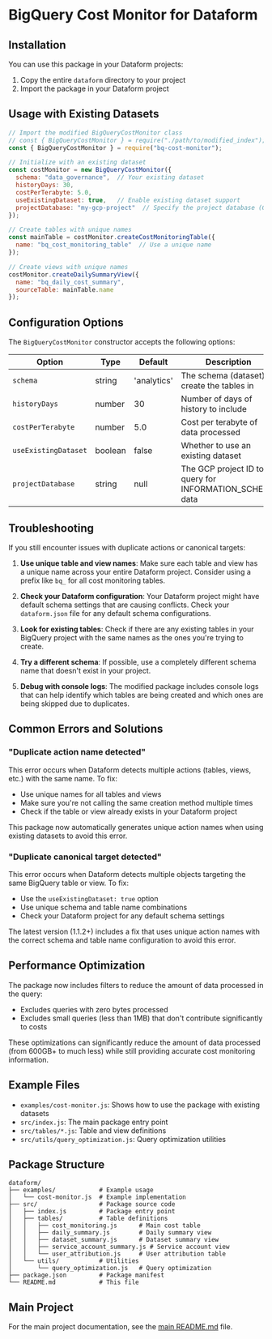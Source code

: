 # BigQuery Cost Monitor for Dataform

## Installation

You can use this package in your Dataform projects:

1. Copy the entire `dataform` directory to your project
2. Import the package in your Dataform project

## Usage with Existing Datasets

```javascript
// Import the modified BigQueryCostMonitor class
// const { BigQueryCostMonitor } = require("./path/to/modified_index");
const { BigQueryCostMonitor } = require("bq-cost-monitor");

// Initialize with an existing dataset
const costMonitor = new BigQueryCostMonitor({
  schema: "data_governance",  // Your existing dataset
  historyDays: 30,
  costPerTerabyte: 5.0,
  useExistingDataset: true,   // Enable existing dataset support
  projectDatabase: "my-gcp-project"  // Specify the project database (GCP project ID)
});

// Create tables with unique names
const mainTable = costMonitor.createCostMonitoringTable({
  name: "bq_cost_monitoring_table"  // Use a unique name
});

// Create views with unique names
costMonitor.createDailySummaryView({
  name: "bq_daily_cost_summary",
  sourceTable: mainTable.name
});
```

## Configuration Options

The `BigQueryCostMonitor` constructor accepts the following options:

| Option | Type | Default | Description |
|--------|------|---------|-------------|
| `schema` | string | 'analytics' | The schema (dataset) to create the tables in |
| `historyDays` | number | 30 | Number of days of history to include |
| `costPerTerabyte` | number | 5.0 | Cost per terabyte of data processed |
| `useExistingDataset` | boolean | false | Whether to use an existing dataset |
| `projectDatabase` | string | null | The GCP project ID to query for INFORMATION_SCHEMA data |

## Troubleshooting

If you still encounter issues with duplicate actions or canonical targets:

1. **Use unique table and view names**: Make sure each table and view has a unique name across your entire Dataform project. Consider using a prefix like `bq_` for all cost monitoring tables.

2. **Check your Dataform configuration**: Your Dataform project might have default schema settings that are causing conflicts. Check your `dataform.json` file for any default schema configurations.

3. **Look for existing tables**: Check if there are any existing tables in your BigQuery project with the same names as the ones you're trying to create.

4. **Try a different schema**: If possible, use a completely different schema name that doesn't exist in your project.

5. **Debug with console logs**: The modified package includes console logs that can help identify which tables are being created and which ones are being skipped due to duplicates.

## Common Errors and Solutions

### "Duplicate action name detected"

This error occurs when Dataform detects multiple actions (tables, views, etc.) with the same name. To fix:

- Use unique names for all tables and views
- Make sure you're not calling the same creation method multiple times
- Check if the table or view already exists in your Dataform project

This package now automatically generates unique action names when using existing datasets to avoid this error.

### "Duplicate canonical target detected"

This error occurs when Dataform detects multiple objects targeting the same BigQuery table or view. To fix:

- Use the `useExistingDataset: true` option
- Use unique schema and table name combinations
- Check your Dataform project for any default schema settings

The latest version (1.1.2+) includes a fix that uses unique action names with the correct schema and table name configuration to avoid this error.

## Performance Optimization

The package now includes filters to reduce the amount of data processed in the query:

- Excludes queries with zero bytes processed
- Excludes small queries (less than 1MB) that don't contribute significantly to costs

These optimizations can significantly reduce the amount of data processed (from 600GB+ to much less) while still providing accurate cost monitoring information.

## Example Files

- `examples/cost-monitor.js`: Shows how to use the package with existing datasets
- `src/index.js`: The main package entry point
- `src/tables/*.js`: Table and view definitions
- `src/utils/query_optimization.js`: Query optimization utilities

## Package Structure

```
dataform/
├── examples/            # Example usage
│   └── cost-monitor.js  # Example implementation
├── src/                 # Package source code
│   ├── index.js         # Package entry point
│   ├── tables/          # Table definitions
│   │   ├── cost_monitoring.js      # Main cost table
│   │   ├── daily_summary.js        # Daily summary view
│   │   ├── dataset_summary.js      # Dataset summary view
│   │   ├── service_account_summary.js # Service account view
│   │   └── user_attribution.js     # User attribution table
│   └── utils/           # Utilities
│       └── query_optimization.js   # Query optimization
├── package.json         # Package manifest
└── README.md            # This file
```

## Main Project

For the main project documentation, see the [main README.md](../README.md) file.
